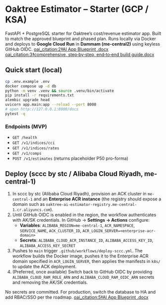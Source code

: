 # Oaktree Estimator – Starter (GCP / KSA)

FastAPI + PostgreSQL starter for Oaktree’s cost/revenue estimator app. Built to match the approved blueprint and phased plan. Runs locally via Docker and deploys to **Google Cloud Run** in **Dammam (me-central2)** using keyless GitHub OIDC.  [oai_citation:2‡AI App Blueprint .docx](file-service://file-ALgZg1S1QWVEsFVxeedqkv)  [oai_citation:3‡comprehensive, step‑by‑step, end‑to‑end build guide.docx](file-service://file-2mLQo2SYnT3iuikLqGJy8N)

## Quick start (local)

```bash
cp .env.example .env
docker compose up -d db
python -m venv .venv && source .venv/bin/activate
pip install -r requirements.txt
alembic upgrade head
uvicorn app.main:app --reload --port 8000
# open http://127.0.0.1:8000/docs
pytest -q
```

### Endpoints (MVP)

- `GET /health`
- `GET /v1/indices/cci`
- `GET /v1/indices/rates`
- `GET /v1/comps`
- `POST /v1/estimates` (returns placeholder P50 pro-forma)

## Deploy (sccc by stc / Alibaba Cloud Riyadh, me-central-1)

1. In sccc by stc (Alibaba Cloud Riyadh), provision an ACK cluster in `me-central-1` and an **Enterprise ACR instance** (the registry should expose a domain such as `oaktree-ai-estimator-registry.me-central-1.cr.aliyuncs.com`).
2. Until GitHub OIDC is enabled in the region, the workflow authenticates with AK/SK credentials. In GitHub → **Settings → Actions** configure:
   - **Variables**: `ALIBABA_REGION=me-central-1`, `ACR_NAMESPACE`, `SERVICE_NAME`, `ACK_CLUSTER_ID`, `ACR_LOGIN_SERVER=<enterprise-acr-domain>`
   - **Secrets**: `ALIBABA_CLOUD_ACR_INSTANCE_ID`, `ALIBABA_ACCESS_KEY_ID`, `ALIBABA_ACCESS_KEY_SECRET`
3. Pushes to `main` trigger `.github/workflows/deploy-sccc.yml`. The workflow builds the Docker image, pushes it to the Enterprise ACR domain specified in `ACR_LOGIN_SERVER`, then applies the manifests in `k8s/` to update the ACK deployment.
4. (Preferred, once available) Switch back to GitHub OIDC by providing `ALIBABA_CLOUD_RAM_ROLE_ARN` and `ALIBABA_CLOUD_RAM_OIDC_ARN` secrets and removing the AK/SK credentials.

No secrets are committed. For production, switch the database to HA and add RBAC/SSO per the roadmap.  [oai_citation:5‡AI App Blueprint .docx](file-service://file-ALgZg1S1QWVEsFVxeedqkv)
